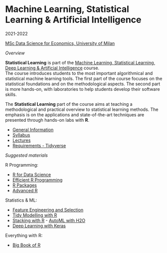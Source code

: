 
# Machine Learning, Statistical Learning & Artificial Intelligence

2021-2022

[MSc Data Science for Economics, University of
Milan](https://dse.cdl.unimi.it/en)

*Overview*

**Statistical Learning** is part of the [Machine Learning, Statistical
Learning, Deep Learning & Artificial
Intelligence](https://www.unimi.it/en/education/degree-programme-courses/2022/machine-learning-statistical-learning-deep-learning-and-artificial-intelligence)
course.  
The course introduces students to the most important algorithmical and
statistical machine learning tools. The first part of the course focuses
on the statistical foundations and on the methodological aspects. The
second part is more hands-on, with laboratories to help students develop
their software skills.

The **Statistical Learning** part of the course aims at teaching a
methodological and practical overview to statistical learning methods.
The emphasis is on the applications and state-of-the-art techniques are
presented through hands-on labs with **R**.

-   [General
    Information](https://marcozanotti.github.io/statlearning-course/general-infos/statlearn_description.html)  
-   [Syllabus](https://marcozanotti.github.io/statlearning-course/general-infos/statlearn_syllabus.html)  
-   [Lectures](https://github.com/marcozanotti/statlearning-course/tree/master/R)  
-   [Requirements -
    Tidyverse](https://marcozanotti.github.io/statlearning-course/R/statlearn_lecture0_tidyverse.html)

*Suggested materials*

R Programming:

-   [R for Data Science](https://r4ds.had.co.nz/)  
-   [Efficient R
    Programming](https://csgillespie.github.io/efficientR/index.html)  
-   [R Packages](https://r-pkgs.org/index.html)  
-   [Advanced R](https://adv-r.hadley.nz/)

Statistics & ML:  
- [Feature Engineering and
Selection](https://www.tidymodels.org/books/fes/)  
- [Tidy Modelling with R](https://www.tmwr.org/)  
- [Stacking with R](https://stacks.tidymodels.org/index.html) - [AutoML
with H2O](https://docs.h2o.ai/h2o/latest-stable/h2o-docs/index.html)  
- [Deep Learning with Keras](https://keras.rstudio.com/)

Everything with R:

-   [Big Book of R](https://www.bigbookofr.com/)
